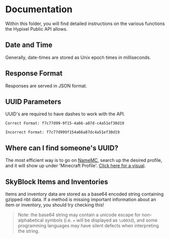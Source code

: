 # Documentation  
Within this folder, you will find detailed instructions on the various functions the Hypixel Public API allows.

## Date and Time  
Generally, date-times are stored as Unix epoch times in milliseconds.

## Response Format  
Responses are served in JSON format.

## UUID Parameters
UUID's are required to have dashes to work with the API. 

``Correct Format: f7c77d99-9f15-4a66-a87d-c4a51ef30d19``

``Incorrect Format: f7c77d999f154a66a87dc4a51ef30d19``


## Where can I find someone's UUID?
The most efficient way is to go on [NameMC](https://namemc.com/), search up the desired profile, and it will show up under 'Minecraft Profile'. [Click here for a visual](https://prnt.sc/vwbqsd).

## SkyBlock Items and Inventories
Items and inventory data are stored as a base64 encoded string containing gzipped nbt data.
If a method is missing important information about an item or inventory, you should try checking this!
>Note: the base64 string may contain a unicode escape for non-alphabetical symbols (i.e. `=` will be displayed as `\u003d`), and some programming languages may have silent defects when interpreting the string.

